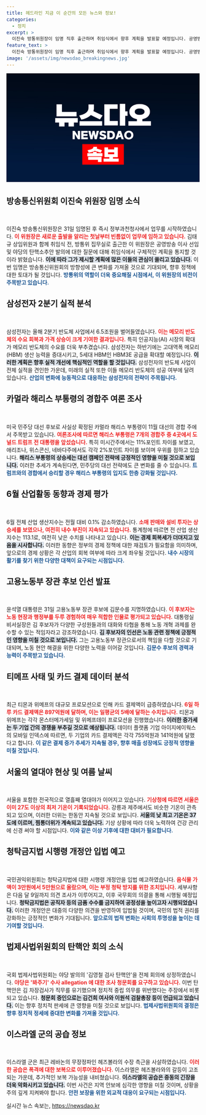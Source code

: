 ```yaml
---
title: 헤드라인 지금 이 순간의 모든 뉴스와 정보!
categories:
  - 정치
excerpt: >
  이진숙 방통위원장이 임명 직후 출근하며 취임식에서 향후 계획을 발표할 예정입니다. 공영방송 이사 선임과 야당의 탄핵소추안 대응에 관심이 집중됩니다.
feature_text: >
  이진숙 방통위원장이 임명 직후 출근하며 취임식에서 향후 계획을 발표할 예정입니다. 공영방송 이사 선임과 야당의 탄핵소추안 대응에 관심이 집중됩니다.
image: '/assets/img/newsdao_breakingnews.jpg'
---
```


<p><img src="/assets/img/newsdao_breakingnews.jpg" alt="pcversion 속보" /></p>

<h2 data-ke-size="size26">방송통신위원회 이진숙 위원장 임명 소식</h2>

<p data-ke-size="size16">&nbsp;</p>

<p>이진숙 방송통신위원장은 31일 임명된 후 즉시 정부과천청사에서 업무를 시작하였습니다. <b><span style="color: #ee2323;">이 위원장은 새로운 출발을 알리는 첫날부터 빈틈없이 업무에 임하고 있습니다.</span></b> 김태규 상임위원과 함께 취임식 전, 방통위 집무실로 출근한 이 위원장은 공영방송 이사 선임 및 야당의 탄핵소추안 발의에 대한 질문에 대해 취임식에서 구체적인 계획을 통지할 것이라 밝혔습니다. <b><span style="background-color: #21538527;">이에 따라 그가 제시할 계획에 많은 이들의 관심이 쏠리고 있습니다.</span></b> 이번 임명은 방송통신위원회의 방향성에 큰 변화를 가져올 것으로 기대되며, 향후 정책에 대한 토대가 될 것입니다. <b><span style="color: #1a5490;">방통위의 역할이 더욱 중요해질 시점에서, 이 위원장의 비전이 주목받고 있습니다.</span></b></p>

<h2 data-ke-size="size26">삼성전자 2분기 실적 분석</h2>

<p data-ke-size="size16">&nbsp;</p>

<p>삼성전자는 올해 2분기 반도체 사업에서 6.5조원을 벌어들였습니다. <b><span style="color: #ee2323;">이는 메모리 반도체의 수요 회복과 가격 상승이 크게 기여한 결과입니다.</span></b> 특히 인공지능(AI) 시장의 확대가 메모리 반도체의 수요를 더욱 부추겼습니다. 삼성전자는 하반기에는 고대역폭 메모리(HBM) 생산 능력을 증대시키고, 5세대 HBM인 HBM3E 공급을 확대할 예정입니다. <b><span style="background-color: #21538527;">이러한 계획은 향후 실적 개선에 핵심적인 역할을 할 것입니다.</span></b> 삼성전자의 반도체 사업이 전체 실적을 견인한 가운데, 미래의 실적 또한 이들 메모리 반도체의 성공 여부에 달려 있습니다. <b><span style="color: #1a5490;">산업의 변화에 능동적으로 대응하는 삼성전자의 전략이 주목됩니다.</span></b></p>

<h2 data-ke-size="size26">카멀라 해리스 부통령의 경합주 여론 조사</h2>

<p data-ke-size="size16">&nbsp;</p>

<p>미국 민주당 대선 후보로 사실상 확정된 카멀라 해리스 부통령이 11월 대선의 경합 주에서 주목받고 있습니다. <b><span style="color: #ee2323;">여론조사에 따르면 해리스 부통령은 7개의 경합주 중 4곳에서 도널드 트럼프 전 대통령을 앞섰습니다.</span></b> 특히 미시간주에서는 11%포인트 차이를 보였고, 애리조나, 위스콘신, 네바다주에서도 각각 2%포인트 차이를 보이며 우위를 점하고 있습니다. <b><span style="background-color: #21538527;">해리스 부통령의 상승세는 대선 캠페인 전략에 긍정적인 영향을 미칠 것으로 보입니다.</span></b> 이러한 추세가 계속된다면, 민주당의 대선 전략에도 큰 변화를 줄 수 있습니다. <b><span style="color: #1a5490;">트럼프와의 경합에서 승리할 경우 해리스 부통령의 입지도 한층 강화될 것입니다.</span></b></p>

<h2 data-ke-size="size26">6월 산업활동 동향과 경제 평가</h2>

<p data-ke-size="size16">&nbsp;</p>

<p>6월 전체 산업 생산지수는 전월 대비 0.1% 감소하였습니다. <b><span style="color: #ee2323;">소매 판매와 설비 투자는 상승세를 보였으나, 여전히 내수 부진이 지속되고 있습니다.</span></b> 통계청에 따르면 전 산업 생산지수는 113.1로, 여전히 낮은 수치를 나타내고 있습니다. <b><span style="background-color: #21538527;">이는 경제 회복세가 더뎌지고 있음을 시사합니다.</span></b> 이러한 동향은 정부의 경제 정책에 대한 재검토가 필요함을 의미하며, 앞으로의 경제 상황은 각 산업의 회복 여부에 따라 크게 좌우될 것입니다. <b><span style="color: #1a5490;">내수 시장의 활기를 찾기 위한 다양한 대책이 요구되는 시점입니다.</span></b></p>

<h2 data-ke-size="size26">고용노동부 장관 후보 인선 발표</h2>

<p data-ke-size="size16">&nbsp;</p>

<p>윤석열 대통령은 31일 고용노동부 장관 후보에 김문수를 지명하였습니다. <b><span style="color: #ee2323;">이 후보자는 노동 현장과 행정부를 두루 경험하여 매우 적합한 인물로 평가되고 있습니다.</span></b> 대통령실 비서실장은 김 후보자가 다양한 구성원들과의 대화와 타협을 통해 노동 개혁 과제를 완수할 수 있는 적임자라고 강조하였습니다. <b><span style="background-color: #21538527;">김 후보자의 인선은 노동 관련 정책에 긍정적인 영향을 미칠 것으로 보입니다.</span></b> 그는 고용노동부 장관으로서의 책임을 다할 것으로 기대되며, 노동 현안 해결을 위한 다양한 노력을 이어갈 것입니다. <b><span style="color: #1a5490;">김문수 후보의 경력과 능력이 주목받고 있습니다.</span></b></p>

<h2 data-ke-size="size26">티메프 사태 및 카드 결제 데이터 분석</h2>

<p data-ke-size="size16">&nbsp;</p>

<p>최근 티몬과 위메프의 대규모 프로모션으로 인해 카드 결제액이 급증하였습니다. <b><span style="color: #ee2323;">6일 하루 카드 결제액은 897억원에 달하며, 이는 일평균의 5배에 달하는 수치입니다.</span></b> 티몬과 위메프는 각각 몬스터메가세일 및 위메프데이 프로모션을 진행했습니다. <b><span style="background-color: #21538527;">이러한 증가세는 두 기업 간의 경쟁을 부추길 것으로 예상됩니다.</span></b> 데이터 플랫폼 기업 아이지에이웍스의 모바일 인덱스에 따르면, 두 기업의 카드 결제액은 각각 755억원과 141억원에 달했다고 합니다. <b><span style="color: #1a5490;">이 같은 결제 증가 추세가 지속될 경우, 향후 매출 성장에도 긍정적 영향을 미칠 것입니다.</span></b></p>

<h2 data-ke-size="size26">서울의 열대야 현상 및 여름 날씨</h2>

<p data-ke-size="size16">&nbsp;</p>

<p>서울을 포함한 전국적으로 열흘째 열대야가 이어지고 있습니다. <b><span style="color: #ee2323;">기상청에 따르면 서울은 이미 27도 이상의 최저 기온이 기록되었습니다.</span></b> 강릉과 제주에서도 비슷한 기온이 관측되고 있으며, 이러한 더위는 한동안 지속될 것으로 보입니다. <b><span style="background-color: #21538527;">서울의 낮 최고 기온은 37도에 이르며, 찜통더위가 계속되고 있습니다.</span></b> 기상 상황에 따라 더욱 노력하여 건강 관리에 신경 써야 할 시점입니다. <b><span style="color: #1a5490;">이와 같은 이상 기후에 대한 대비가 필요합니다.</span></b></p>

<h2 data-ke-size="size26">청탁금지법 시행령 개정안 입법 예고</h2>

<p data-ke-size="size16">&nbsp;</p>

<p>국민권익위원회는 청탁금지법에 대한 시행령 개정안을 입법 예고하였습니다. <b><span style="color: #ee2323;">음식물 가액이 3만원에서 5만원으로 올랐으며, 이는 부정 청탁 방지를 위한 조치입니다.</span></b> 세부사항은 다음 달 9일까지 의견 조사가 이루어지고, 이후 국무회의 의결을 통해 시행될 예정입니다. <b><span style="background-color: #21538527;">청탁금지법은 공직자 등의 금품 수수를 금지하여 공정성을 높이고자 시행되었습니다.</span></b> 이러한 개정안은 대중의 다양한 의견을 반영하여 입법될 것이며, 국민의 법적 권리를 강화하는 긍정적인 변화가 기대됩니다. <b><span style="color: #1a5490;">앞으로의 법적 변화는 사회의 투명성을 높이는 데 기여할 것입니다.</span></b></p>

<h2 data-ke-size="size26">법제사법위원회의 탄핵안 회의 소식</h2>

<p data-ke-size="size16">&nbsp;</p>

<p>국회 법제사법위원회는 야당 발의의 '김영철 검사 탄핵안'을 전체 회의에 상정하였습니다. <b><span style="color: #ee2323;">야당은 '봐주기' 수사 allegation 에 대한 조사 청문회를 요구하고 있습니다.</span></b> 이번 탄핵안은 김 차장검사가 직무를 유기했으며 정치적 중립 의무를 위반했다는 주장에서 비롯되고 있습니다. <b><span style="background-color: #21538527;">청문회 증인으로는 김건희 여사와 이원석 검찰총장 등이 언급되고 있습니다.</span></b> 이는 향후 정치적 판세에 큰 영향을 미칠 것으로 보입니다. <b><span style="color: #1a5490;">법제사법위원회의 결정은 향후 정치적 정세에 중대한 변화를 가져올 것입니다.</span></b></p>

<h2 data-ke-size="size26">이스라엘 군의 공습 정보</h2>

<p data-ke-size="size16">&nbsp;</p>

<p>이스라엘 군은 최근 레바논의 무장정파인 헤즈볼라의 수장 측근을 사살하였습니다. <b><span style="color: #ee2323;">이러한 공습은 폭격에 대한 보복으로 이루어졌습니다.</span></b> 이스라엘은 헤즈볼라와의 갈등이 고조되는 가운데, 추가적인 보복 가능성을 내비쳤습니다. <b><span style="background-color: #21538527;">이스라엘의 공습은 중동의 긴장을 더욱 악화시키고 있습니다.</span></b> 이번 사건은 지역 안보에 심각한 영향을 미칠 것이며, 상황을 주의 깊게 지켜봐야 합니다. <b><span style="color: #1a5490;">안전 보장을 위한 외교적 대응이 요구되는 시점입니다.</span></b></p>
실시간 뉴스 속보는, <a href="https://newsdao.kr" rel="dofollow">https://newsdao.kr</a>


